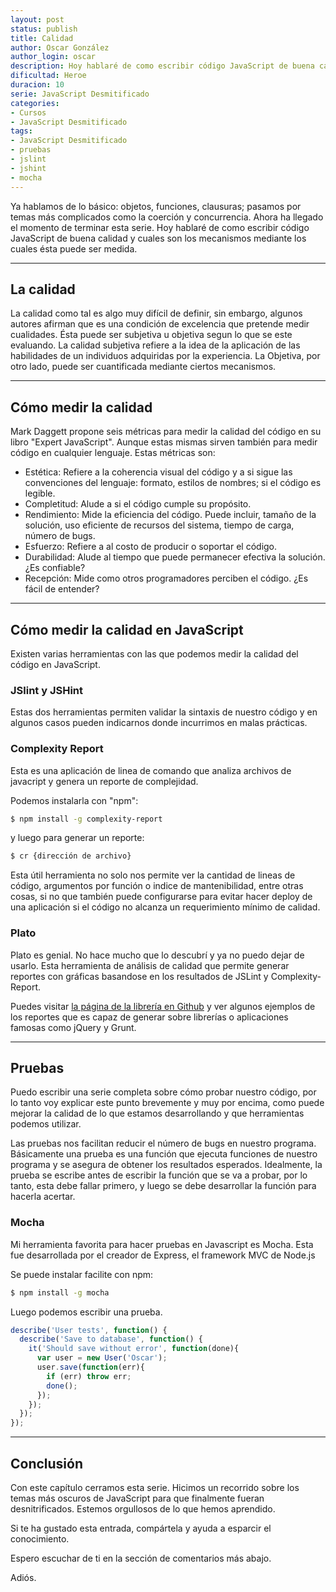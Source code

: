 ```yaml
---
layout: post
status: publish
title: Calidad
author: Oscar González
author_login: oscar
description: Hoy hablaré de como escribir código JavaScript de buena calidad y cuales son los mecanismos mediante los cuales ésta puede ser medida.
dificultad: Heroe
duracion: 10
serie: JavaScript Desmitificado
categories:
- Cursos
- JavaScript Desmitificado
tags:
- JavaScript Desmitificado
- pruebas
- jslint
- jshint
- mocha
---
```


Ya hablamos de lo básico: objetos, funciones, clausuras; pasamos por temas más complicados como la coerción y concurrencia. Ahora ha llegado el momento de terminar esta serie. Hoy hablaré de como escribir código JavaScript de buena calidad y cuales son los mecanismos mediante los cuales ésta puede ser medida.

***

## La calidad

La calidad como tal es algo muy difícil de definir, sin embargo, algunos autores afirman que es una condición de excelencia que pretende medir cualidades. Ésta puede ser subjetiva u objetiva segun lo que se este evaluando. La calidad subjetiva refiere a la idea de la aplicación de las habilidades de un individuos adquiridas por la experiencia. La Objetiva, por otro lado, puede ser cuantificada mediante ciertos mecanismos.

***

## Cómo medir la calidad

Mark Daggett propone seis métricas para medir la calidad del código en su libro "Expert JavaScript". Aunque estas mismas sirven también para medir código en cualquier lenguaje. Estas métricas son:

* Estética: Refiere a la coherencia visual del código y a si sigue las convenciones del lenguaje: formato, estilos de nombres; si el código es legible.
* Completitud: Alude a si el código cumple su propósito.
* Rendimiento: Mide la eficiencia del código. Puede incluir, tamaño de la solución, uso eficiente de recursos del sistema, tiempo de carga, número de bugs.
* Esfuerzo: Refiere a al costo de producir o soportar el código.
* Durabilidad: Alude al tiempo que puede permanecer efectiva la solución. ¿Es confiable?
* Recepción: Mide como otros programadores perciben el código. ¿Es fácil de entender?

***

## Cómo medir la calidad en JavaScript

Existen varias herramientas con las que podemos medir la calidad del código en JavaScript.

### JSlint y JSHint

Estas dos herramientas permiten validar la sintaxis de nuestro código y en algunos casos pueden indicarnos donde incurrimos en malas prácticas.

### Complexity Report

Esta es una aplicación de linea de comando que analiza archivos de javacript y genera un reporte de complejidad.

Podemos instalarla con "npm":

```bash
$ npm install -g complexity-report
```

y luego para generar un reporte:

```bash
$ cr {dirección de archivo}
```

Esta útil herramienta no solo nos permite ver la cantidad de lineas de código, argumentos por función o indice de mantenibilidad, entre otras cosas, si no que también puede configurarse para evitar hacer deploy de una aplicación si el código no alcanza un requerimiento mínimo de calidad.

### Plato

Plato es genial. No hace mucho que lo descubrí y ya no puedo dejar de usarlo. Esta herramienta de análisis de calidad que permite generar reportes con gráficas basandose en los resultados de JSLint y Complexity-Report.

Puedes visitar [la página de la librería en Github](https://github.com/es-analysis/plato) y ver algunos ejemplos de los reportes que es capaz de generar sobre librerías o aplicaciones famosas como jQuery y Grunt.

***

## Pruebas

Puedo escribir una serie completa sobre cómo probar nuestro código, por lo tanto voy explicar este punto brevemente y muy por encima, como puede mejorar la calidad de lo que estamos desarrollando y que herramientas podemos utilizar.

Las pruebas nos facilitan reducir el número de bugs en nuestro programa. Básicamente una prueba es una función que ejecuta funciones de nuestro programa y se asegura de obtener los resultados esperados. Idealmente, la prueba se escribe antes de escribir la función que se va a probar, por lo tanto, esta debe fallar primero, y luego se debe desarrollar la función para hacerla acertar.

### Mocha

Mi herramienta favorita para hacer pruebas en Javascript es Mocha. Esta fue desarrollada por el creador de Express, el framework MVC de Node.js

Se puede instalar facilite con npm:

```bash
$ npm install -g mocha
```

Luego podemos escribir una prueba.

```javascript
describe('User tests', function() {
  describe('Save to database', function() {
    it('Should save without error', function(done){
      var user = new User('Oscar');
      user.save(function(err){
        if (err) throw err;
        done();
      });
    });
  });
});
```

***

## Conclusión

Con este capítulo cerramos esta serie. Hicimos un recorrido sobre los temas más oscuros de JavaScript para que finalmente fueran desnitrificados. Estemos orgullosos de lo que hemos aprendido.

Si te ha gustado esta entrada, compártela y ayuda a esparcir el conocimiento.

Espero escuchar de ti en la sección de comentarios más abajo.

Adiós.
